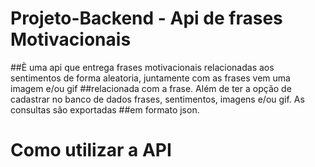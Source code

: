 # Projeto-Backend - Api de frases Motivacionais
##È uma api que entrega frases motivacionais relacionadas aos sentimentos de forma aleatoria, juntamente com as frases vem uma imagem e/ou gif
##relacionada com a frase. Além de ter a opção de cadastrar no banco de dados frases, sentimentos, imagens e/ou gif. As consultas são exportadas 
##em formato json.

# Como utilizar a API
